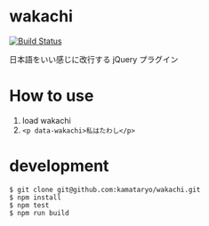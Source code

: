 # wakachi

[![Build Status](https://travis-ci.org/KamataRyo/wakachi.svg?branch=master)](https://travis-ci.org/KamataRyo/wakachi)

日本語をいい感じに改行する jQuery プラグイン

# How to use

1. load wakachi
1. `<p data-wakachi>私はたわし</p>`

# development

```shell
$ git clone git@github.com:kamataryo/wakachi.git
$ npm install
$ npm test
$ npm run build
```
